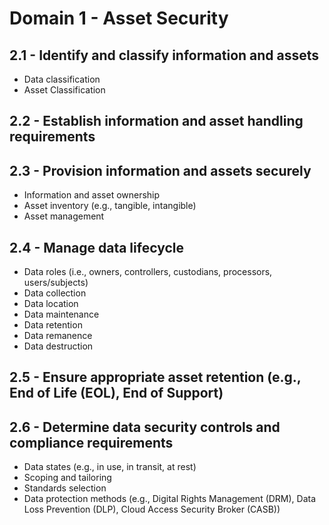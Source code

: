 # Domain 1 - Asset Security

## 2.1 - Identify and classify information and assets

* Data classification
* Asset Classification

## 2.2 - Establish information and asset handling requirements

## 2.3 - Provision information and assets securely

* Information and asset ownership
* Asset inventory (e.g., tangible, intangible)
* Asset management

## 2.4 - Manage data lifecycle

* Data roles (i.e., owners, controllers, custodians, processors, users/subjects)
* Data collection
* Data location
* Data maintenance
* Data retention
* Data remanence
* Data destruction

## 2.5 - Ensure appropriate asset retention (e.g., End of Life (EOL), End of Support)

## 2.6 - Determine data security controls and compliance requirements

* Data states (e.g., in use, in transit, at rest)
* Scoping and tailoring
* Standards selection
* Data protection methods (e.g., Digital Rights Management (DRM), Data Loss Prevention (DLP), Cloud Access Security Broker (CASB))